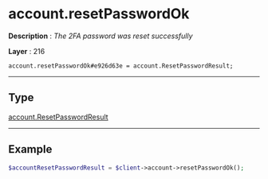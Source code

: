 # account.resetPasswordOk

**Description** : *The 2FA password was reset successfully*

**Layer** : 216

```tl
account.resetPasswordOk#e926d63e = account.ResetPasswordResult;
```

---

## Type

[account.ResetPasswordResult](type/account.ResetPasswordResult)

---

## Example

```php
$accountResetPasswordResult = $client->account->resetPasswordOk();
```